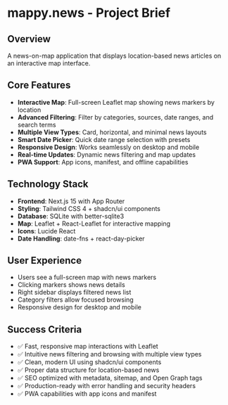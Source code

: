 # mappy.news - Project Brief

## Overview

A news-on-map application that displays location-based news articles on an
interactive map interface.

## Core Features

- **Interactive Map**: Full-screen Leaflet map showing news markers by location
- **Advanced Filtering**: Filter by categories, sources, date ranges, and search
  terms
- **Multiple View Types**: Card, horizontal, and minimal news layouts
- **Smart Date Picker**: Quick date range selection with presets
- **Responsive Design**: Works seamlessly on desktop and mobile
- **Real-time Updates**: Dynamic news filtering and map updates
- **PWA Support**: App icons, manifest, and offline capabilities

## Technology Stack

- **Frontend**: Next.js 15 with App Router
- **Styling**: Tailwind CSS 4 + shadcn/ui components
- **Database**: SQLite with better-sqlite3
- **Map**: Leaflet + React-Leaflet for interactive mapping
- **Icons**: Lucide React
- **Date Handling**: date-fns + react-day-picker

## User Experience

- Users see a full-screen map with news markers
- Clicking markers shows news details
- Right sidebar displays filtered news list
- Category filters allow focused browsing
- Responsive design for desktop and mobile

## Success Criteria

- ✅ Fast, responsive map interactions with Leaflet
- ✅ Intuitive news filtering and browsing with multiple view types
- ✅ Clean, modern UI using shadcn/ui components
- ✅ Proper data structure for location-based news
- ✅ SEO optimized with metadata, sitemap, and Open Graph tags
- ✅ Production-ready with error handling and security headers
- ✅ PWA capabilities with app icons and manifest
